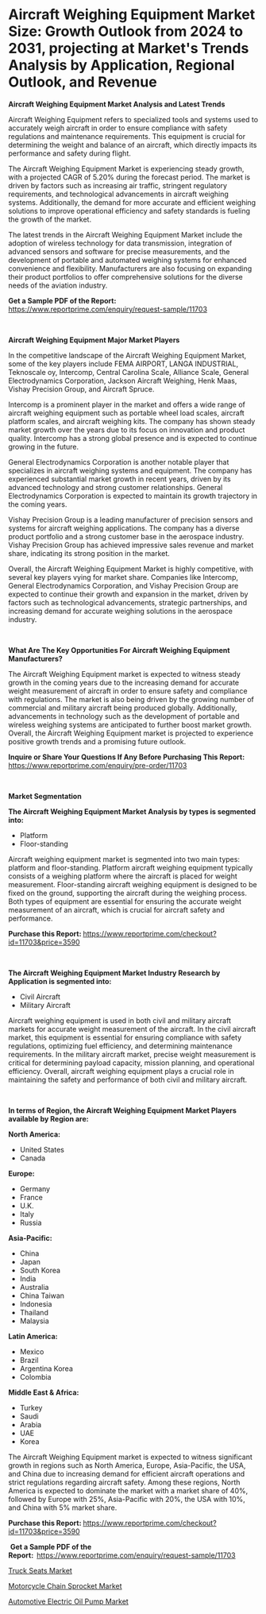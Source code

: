 <p><h1>Aircraft Weighing Equipment Market Size: Growth Outlook from 2024 to 2031, projecting at Market's Trends Analysis by Application, Regional Outlook, and Revenue</h1></p><p><strong>Aircraft Weighing Equipment Market Analysis and Latest Trends</strong></p>
<p><p>Aircraft Weighing Equipment refers to specialized tools and systems used to accurately weigh aircraft in order to ensure compliance with safety regulations and maintenance requirements. This equipment is crucial for determining the weight and balance of an aircraft, which directly impacts its performance and safety during flight.</p><p>The Aircraft Weighing Equipment Market is experiencing steady growth, with a projected CAGR of 5.20% during the forecast period. The market is driven by factors such as increasing air traffic, stringent regulatory requirements, and technological advancements in aircraft weighing systems. Additionally, the demand for more accurate and efficient weighing solutions to improve operational efficiency and safety standards is fueling the growth of the market.</p><p>The latest trends in the Aircraft Weighing Equipment Market include the adoption of wireless technology for data transmission, integration of advanced sensors and software for precise measurements, and the development of portable and automated weighing systems for enhanced convenience and flexibility. Manufacturers are also focusing on expanding their product portfolios to offer comprehensive solutions for the diverse needs of the aviation industry.</p></p>
<p><strong>Get a Sample PDF of the Report:&nbsp;</strong> <a href="https://www.reportprime.com/enquiry/request-sample/11703">https://www.reportprime.com/enquiry/request-sample/11703</a></p>
<p>&nbsp;</p>
<p><strong>Aircraft Weighing Equipment Major Market Players</strong></p>
<p><p>In the competitive landscape of the Aircraft Weighing Equipment Market, some of the key players include FEMA AIRPORT, LANGA INDUSTRIAL, Teknoscale oy, Intercomp, Central Carolina Scale, Alliance Scale, General Electrodynamics Corporation, Jackson Aircraft Weighing, Henk Maas, Vishay Precision Group, and Aircraft Spruce.</p><p>Intercomp is a prominent player in the market and offers a wide range of aircraft weighing equipment such as portable wheel load scales, aircraft platform scales, and aircraft weighing kits. The company has shown steady market growth over the years due to its focus on innovation and product quality. Intercomp has a strong global presence and is expected to continue growing in the future.</p><p>General Electrodynamics Corporation is another notable player that specializes in aircraft weighing systems and equipment. The company has experienced substantial market growth in recent years, driven by its advanced technology and strong customer relationships. General Electrodynamics Corporation is expected to maintain its growth trajectory in the coming years.</p><p>Vishay Precision Group is a leading manufacturer of precision sensors and systems for aircraft weighing applications. The company has a diverse product portfolio and a strong customer base in the aerospace industry. Vishay Precision Group has achieved impressive sales revenue and market share, indicating its strong position in the market.</p><p>Overall, the Aircraft Weighing Equipment Market is highly competitive, with several key players vying for market share. Companies like Intercomp, General Electrodynamics Corporation, and Vishay Precision Group are expected to continue their growth and expansion in the market, driven by factors such as technological advancements, strategic partnerships, and increasing demand for accurate weighing solutions in the aerospace industry.</p></p>
<p>&nbsp;</p>
<p><strong>What Are The Key Opportunities For Aircraft Weighing Equipment Manufacturers?</strong></p>
<p><p>The Aircraft Weighing Equipment market is expected to witness steady growth in the coming years due to the increasing demand for accurate weight measurement of aircraft in order to ensure safety and compliance with regulations. The market is also being driven by the growing number of commercial and military aircraft being produced globally. Additionally, advancements in technology such as the development of portable and wireless weighing systems are anticipated to further boost market growth. Overall, the Aircraft Weighing Equipment market is projected to experience positive growth trends and a promising future outlook.</p></p>
<p><strong>Inquire or Share Your Questions If Any Before Purchasing This Report:</strong> <a href="https://www.reportprime.com/enquiry/pre-order/11703">https://www.reportprime.com/enquiry/pre-order/11703</a></p>
<p>&nbsp;</p>
<p><strong>Market Segmentation</strong></p>
<p><strong>The Aircraft Weighing Equipment Market Analysis by types is segmented into:</strong></p>
<p><ul><li>Platform</li><li>Floor-standing</li></ul></p>
<p><p>Aircraft weighing equipment market is segmented into two main types: platform and floor-standing. Platform aircraft weighing equipment typically consists of a weighing platform where the aircraft is placed for weight measurement. Floor-standing aircraft weighing equipment is designed to be fixed on the ground, supporting the aircraft during the weighing process. Both types of equipment are essential for ensuring the accurate weight measurement of an aircraft, which is crucial for aircraft safety and performance.</p></p>
<p><strong>Purchase this Report:&nbsp;</strong><a href="https://www.reportprime.com/checkout?id=11703&price=3590">https://www.reportprime.com/checkout?id=11703&price=3590</a></p>
<p>&nbsp;</p>
<p><strong>The Aircraft Weighing Equipment Market Industry Research by Application is segmented into:</strong></p>
<p><ul><li>Civil Aircraft</li><li>Military Aircraft</li></ul></p>
<p><p>Aircraft weighing equipment is used in both civil and military aircraft markets for accurate weight measurement of the aircraft. In the civil aircraft market, this equipment is essential for ensuring compliance with safety regulations, optimizing fuel efficiency, and determining maintenance requirements. In the military aircraft market, precise weight measurement is critical for determining payload capacity, mission planning, and operational efficiency. Overall, aircraft weighing equipment plays a crucial role in maintaining the safety and performance of both civil and military aircraft.</p></p>
<p>&nbsp;</p>
<p><strong>In terms of Region, the Aircraft Weighing Equipment Market Players available by Region are:</strong></p>
<p>
    <p> <strong> North America: </strong>
        <ul>
            <li>United States</li>
            <li>Canada</li>
        </ul>
        </p> 
    <p> <strong> Europe: </strong>
        <ul>
            <li>Germany</li>
            <li>France</li>
            <li>U.K.</li>
            <li>Italy</li>
            <li>Russia</li>
        </ul>
        </p> 
    <p> <strong> Asia-Pacific: </strong>
        <ul>
            <li>China</li>
            <li>Japan</li>
            <li>South Korea</li>
            <li>India</li>
            <li>Australia</li>
            <li>China Taiwan</li>
            <li>Indonesia</li>
            <li>Thailand</li>
            <li>Malaysia</li>
        </ul>
        </p> 
    <p> <strong> Latin America: </strong>
        <ul>
            <li>Mexico</li>
            <li>Brazil</li>
            <li>Argentina Korea</li>
            <li>Colombia</li>
        </ul>
        </p> 
    <p> <strong> Middle East & Africa: </strong>
        <ul>
            <li>Turkey</li>
            <li>Saudi</li>
            <li>Arabia</li>
            <li>UAE</li>
            <li>Korea</li>
        </ul>
    </p>
    </p>
<p><p>The Aircraft Weighing Equipment market is expected to witness significant growth in regions such as North America, Europe, Asia-Pacific, the USA, and China due to increasing demand for efficient aircraft operations and strict regulations regarding aircraft safety. Among these regions, North America is expected to dominate the market with a market share of 40%, followed by Europe with 25%, Asia-Pacific with 20%, the USA with 10%, and China with 5% market share.</p></p>
<p><strong>Purchase this Report: </strong><a href="https://www.reportprime.com/checkout?id=11703&price=3590">https://www.reportprime.com/checkout?id=11703&price=3590</a></p>
<p>&nbsp;<strong>Get a Sample PDF of the Report:&nbsp;&nbsp;</strong><a href="https://www.reportprime.com/enquiry/request-sample/11703">https://www.reportprime.com/enquiry/request-sample/11703</a></p>
<p><strong></strong></p>
<p><p><a href="https://github.com/nathandecarvalho/Market-Research-Report-List-2/blob/main/truck-seats-market.md">Truck Seats Market</a></p><p><a href="https://github.com/kosella/Market-Research-Report-List-2/blob/main/motorcycle-chain-sprocket-market.md">Motorcycle Chain Sprocket Market</a></p><p><a href="https://github.com/julyju69/Market-Research-Report-List-2/blob/main/automotive-electric-oil-pump-market.md">Automotive Electric Oil Pump Market</a></p></p>